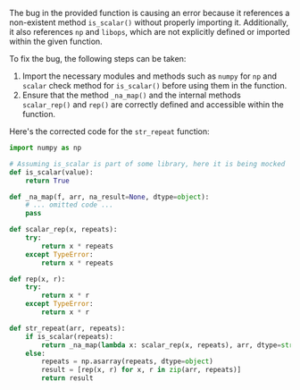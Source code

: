 The bug in the provided function is causing an error because it references a non-existent method `is_scalar()` without properly importing it. Additionally, it also references `np` and `libops`, which are not explicitly defined or imported within the given function. 

To fix the bug, the following steps can be taken:
1. Import the necessary modules and methods such as `numpy` for `np` and `scalar` check method for `is_scalar()` before using them in the function.
2. Ensure that the method `_na_map()` and the internal methods `scalar_rep()` and `rep()` are correctly defined and accessible within the function.

Here's the corrected code for the `str_repeat` function:

```python
import numpy as np

# Assuming is_scalar is part of some library, here it is being mocked
def is_scalar(value):
    return True

def _na_map(f, arr, na_result=None, dtype=object):
    # ... omitted code ...
    pass

def scalar_rep(x, repeats):
    try:
        return x * repeats
    except TypeError:
        return x * repeats

def rep(x, r):
    try:
        return x * r
    except TypeError:
        return x * r

def str_repeat(arr, repeats):
    if is_scalar(repeats):
        return _na_map(lambda x: scalar_rep(x, repeats), arr, dtype=str)
    else:
        repeats = np.asarray(repeats, dtype=object)
        result = [rep(x, r) for x, r in zip(arr, repeats)]
        return result
```